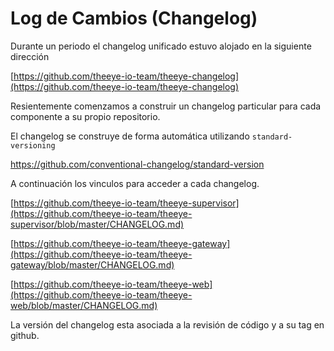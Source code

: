 # Log de Cambios (Changelog)

Durante un periodo el changelog unificado estuvo alojado en la siguiente dirección

[https://github.com/theeye-io-team/theeye-changelog](https://github.com/theeye-io-team/theeye-changelog)

Resientemente comenzamos a construir un changelog particular para cada componente a su propio repositorio.

El changelog se construye de forma automática utilizando `standard-versioning`

https://github.com/conventional-changelog/standard-version


A continuación los vinculos para acceder a cada changelog.



[https://github.com/theeye-io-team/theeye-supervisor](https://github.com/theeye-io-team/theeye-supervisor/blob/master/CHANGELOG.md)

[https://github.com/theeye-io-team/theeye-gateway](https://github.com/theeye-io-team/theeye-gateway/blob/master/CHANGELOG.md)

[https://github.com/theeye-io-team/theeye-web](https://github.com/theeye-io-team/theeye-web/blob/master/CHANGELOG.md)

La versión del changelog esta asociada a la revisión de código y a su tag en github.
